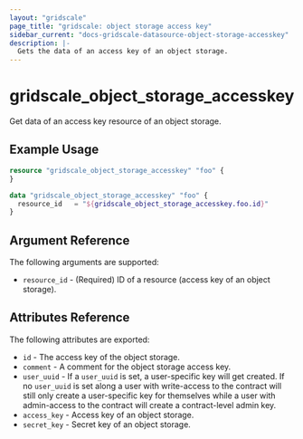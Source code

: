```yaml
---
layout: "gridscale"
page_title: "gridscale: object storage access key"
sidebar_current: "docs-gridscale-datasource-object-storage-accesskey"
description: |-
  Gets the data of an access key of an object storage.
---
```


# gridscale_object_storage_accesskey

Get data of an access key resource of an object storage.

## Example Usage

```terraform
resource "gridscale_object_storage_accesskey" "foo" {
}

data "gridscale_object_storage_accesskey" "foo" {
  resource_id   = "${gridscale_object_storage_accesskey.foo.id}"
}
```

## Argument Reference

The following arguments are supported:

* `resource_id` - (Required) ID of a resource (access key of an object storage).

## Attributes Reference

The following attributes are exported:

* `id` - The access key of the object storage.
* `comment` - A comment for the object storage access key.
* `user_uuid` - If a `user_uuid` is set, a user-specific key will get created. If no `user_uuid` is set along a user with write-access to the contract will still only create a user-specific key for themselves while a user with admin-access to the contract will create a contract-level admin key.
* `access_key` - Access key of an object storage.
* `secret_key` - Secret key of an object storage.
